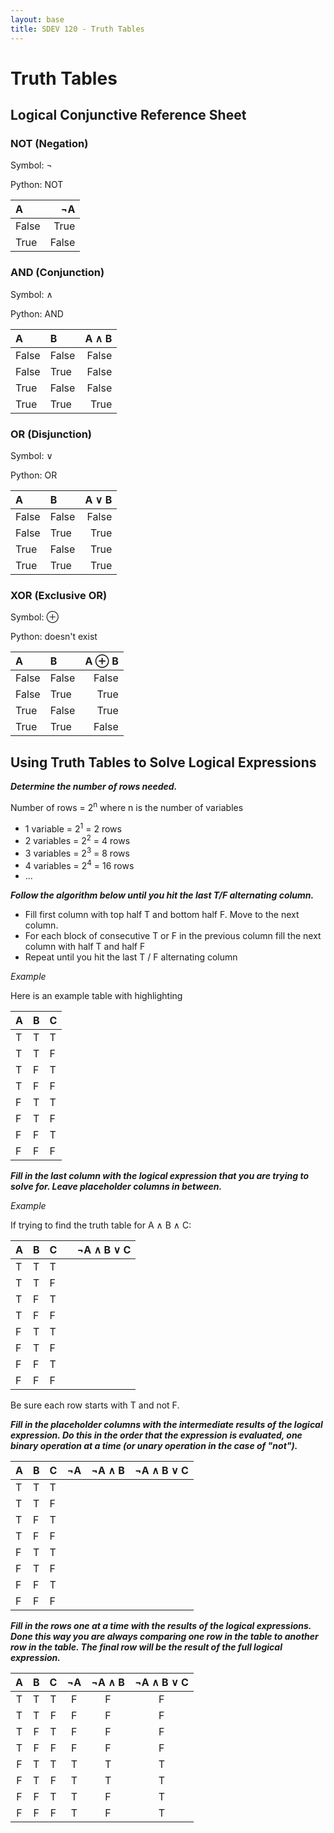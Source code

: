 ```yaml
---
layout: base
title: SDEV 120 - Truth Tables
---
```


# Truth Tables

## Logical Conjunctive Reference Sheet

### NOT (Negation)

Symbol: ¬

Python: NOT

| A     |    ¬A |
| :---- | ----: |
| False |  True |
| True  | False |

### AND (Conjunction)

Symbol: ∧

Python: AND

| A     | B     | A ∧ B |
| :---- | :---- | ----: |
| False | False | False |
| False | True  | False |
| True  | False | False |
| True  | True  |  True |

### OR (Disjunction)

Symbol: ∨

Python: OR

| A     | B     | A ∨ B |
| :---- | :---- | ----: |
| False | False | False |
| False | True  |  True |
| True  | False |  True |
| True  | True  |  True |

### XOR (Exclusive OR)

Symbol: ⊕

Python: doesn't exist

| A     | B     | A ⊕ B |
| :---- | :---- | ----: |
| False | False | False |
| False | True  |  True |
| True  | False |  True |
| True  | True  | False |


## Using Truth Tables to Solve Logical Expressions

**_Determine the number of rows needed._**

Number of rows = 2<sup>n</sup> where n is the number of variables
- 1 variable = 2<sup>1</sup> = 2 rows
- 2 variables = 2<sup>2</sup> = 4 rows
- 3 variables = 2<sup>3</sup> = 8 rows
- 4 variables = 2<sup>4</sup> = 16 rows
- ...

**_Follow the algorithm below until you hit the last T/F alternating column._**

- Fill first column with top half T and bottom half F. Move to the next column.
- For each block of consecutive T or F in the previous column fill the next column with half T and half F
- Repeat until you hit the last T / F alternating column

_Example_

Here is an example table with highlighting

| A    | B    | C    |
| :--- | :--- | :--- |
| T    | T    | T    |
| T    | T    | F    |
| T    | F    | T    |
| T    | F    | F    |
| F    | T    | T    |
| F    | T    | F    |
| F    | F    | T    |
| F    | F    | F    |

**_Fill in the last column with the logical expression that you are trying to solve for. Leave placeholder columns in between._**

_Example_

If trying to find the truth table for A ∧ B ∧ C:

 | A    | B    | C    |      | ¬A ∧ B ∨ C |
 | :--- | :--- | :--- | :--- | ---------: |
 | T    | T    | T    |      |            |
 | T    | T    | F    |      |            |
 | T    | F    | T    |      |            |
 | T    | F    | F    |      |            |
 | F    | T    | T    |      |            |
 | F    | T    | F    |      |            |
 | F    | F    | T    |      |            |
 | F    | F    | F    |      |            |

Be sure each row starts with T and not F.

**_Fill in the placeholder columns with the intermediate results of the logical expression. Do this in the order that the expression is evaluated, one binary operation at a time (or unary operation in the case of "not")._**

 | A    | B    | C    | ¬A   | ¬A ∧ B | ¬A ∧ B ∨ C |
 | :--- | :--- | :--- | :--- | :----- | ---------: |
 | T    | T    | T    |      |        |            |
 | T    | T    | F    |      |        |            |
 | T    | F    | T    |      |        |            |
 | T    | F    | F    |      |        |            |
 | F    | T    | T    |      |        |            |
 | F    | T    | F    |      |        |            |
 | F    | F    | T    |      |        |            |
 | F    | F    | F    |      |        |            |

**_Fill in the rows one at a time with the results of the logical expressions. Done this way you are always comparing one row in the table to another row in the table. The final row will be the result of the full logical expression._**

|   A   |   B   |   C   |  ¬A   | ¬A ∧ B | ¬A ∧ B ∨ C |
| :---: | :---: | :---: | :---: | :----: | :--------: |
|   T   |   T   |   T   |   F   |   F    |     F      |
|   T   |   T   |   F   |   F   |   F    |     F      |
|   T   |   F   |   T   |   F   |   F    |     F      |
|   T   |   F   |   F   |   F   |   F    |     F      |
|   F   |   T   |   T   |   T   |   T    |     T      |
|   F   |   T   |   F   |   T   |   T    |     T      |
|   F   |   F   |   T   |   T   |   F    |     T      |
|   F   |   F   |   F   |   T   |   F    |     T      |